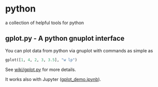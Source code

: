 # python
a collection of helpful tools for python

## gplot.py - A python gnuplot interface

You can plot data from python via gnuplot with commands as simple as

```python
gplot([1, 4, 2, 3, 3.5], "w lp")
```

See [wiki/gplot.py](https://github.com/mzechmeister/python/wiki/gplot.py) for more details.

It works also with Jupyter ([gplot_demo.ipynb](https://github.com/mzechmeister/python/blob/master/gplot_demo.ipynb)).

